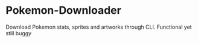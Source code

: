 # Pokemon-Downloader
Download Pokemon stats, sprites and artworks through CLI. Functional yet still buggy
